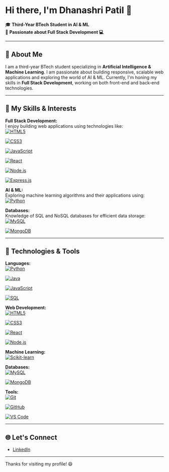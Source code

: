 # Hi there, I'm Dhanashri Patil 👋  
🎓 **Third-Year BTech Student in AI & ML**  
🌟 **Passionate about Full Stack Development 💻**

---

## 🚀 About Me  
I am a third-year BTech student specializing in **Artificial Intelligence & Machine Learning**. I am passionate about building responsive, scalable web applications and exploring the world of AI & ML. Currently, I'm honing my skills in **Full Stack Development**, working on both front-end and back-end technologies.

---

## 🌱 My Skills & Interests

**Full Stack Development:**  
I enjoy building web applications using technologies like:  
[![HTML5](https://img.shields.io/badge/HTML5-%23E34F26.svg?style=flat&logo=html5&logoColor=white)](https://developer.mozilla.org/en-US/docs/Web/HTML)  


[![CSS3](https://img.shields.io/badge/CSS3-%231572B6.svg?style=flat&logo=css3&logoColor=white)](https://developer.mozilla.org/en-US/docs/Web/CSS)  


[![JavaScript](https://img.shields.io/badge/JavaScript-%23F7DF1E.svg?style=flat&logo=javascript&logoColor=black)](https://developer.mozilla.org/en-US/docs/Web/JavaScript)  


[![React](https://img.shields.io/badge/React-%2300D8FF.svg?style=flat&logo=react&logoColor=black)](https://reactjs.org/)  


[![Node.js](https://img.shields.io/badge/Node.js-%23339933.svg?style=flat&logo=node.js&logoColor=white)](https://nodejs.org/)  


[![Express.js](https://img.shields.io/badge/Express.js-%23404d59.svg?style=flat&logo=express&logoColor=white)](https://expressjs.com/)

**AI & ML:**  
Exploring machine learning algorithms and their applications using:  
[![Python](https://img.shields.io/badge/Python-%233776AB.svg?style=flat&logo=python&logoColor=white)](https://www.python.org/)  

**Databases:**  
Knowledge of SQL and NoSQL databases for efficient data storage:  
[![MySQL](https://img.shields.io/badge/MySQL-%234479A1.svg?style=flat&logo=mysql&logoColor=white)](https://www.mysql.com/)  


[![MongoDB](https://img.shields.io/badge/MongoDB-%2347A248.svg?style=flat&logo=mongodb&logoColor=white)](https://www.mongodb.com/)

---

## 🔧 Technologies & Tools

**Languages:**  
[![Python](https://img.shields.io/badge/Python-%233776AB.svg?style=flat&logo=python&logoColor=white)](https://www.python.org/)  


[![Java](https://img.shields.io/badge/Java-%23F7DF1E.svg?style=flat&logo=java&logoColor=white)](https://www.java.com/)  


[![JavaScript](https://img.shields.io/badge/JavaScript-%23F7DF1E.svg?style=flat&logo=javascript&logoColor=black)](https://developer.mozilla.org/en-US/docs/Web/JavaScript)  


[![SQL](https://img.shields.io/badge/SQL-%234479A1.svg?style=flat&logo=postgresql&logoColor=white)](https://www.mysql.com/)

**Web Development:**  
[![HTML5](https://img.shields.io/badge/HTML5-%23E34F26.svg?style=flat&logo=html5&logoColor=white)](https://developer.mozilla.org/en-US/docs/Web/HTML)  


[![CSS3](https://img.shields.io/badge/CSS3-%231572B6.svg?style=flat&logo=css3&logoColor=white)](https://developer.mozilla.org/en-US/docs/Web/CSS)  


[![React](https://img.shields.io/badge/React-%2300D8FF.svg?style=flat&logo=react&logoColor=black)](https://reactjs.org/)  


[![Node.js](https://img.shields.io/badge/Node.js-%23339933.svg?style=flat&logo=node.js&logoColor=white)](https://nodejs.org/)

**Machine Learning:**  
[![Scikit-learn](https://img.shields.io/badge/Scikit--learn-%23F7931E.svg?style=flat&logo=scikit-learn&logoColor=white)](https://scikit-learn.org/)

**Databases:**  
[![MySQL](https://img.shields.io/badge/MySQL-%234479A1.svg?style=flat&logo=mysql&logoColor=white)](https://www.mysql.com/)  


[![MongoDB](https://img.shields.io/badge/MongoDB-%2347A248.svg?style=flat&logo=mongodb&logoColor=white)](https://www.mongodb.com/)

**Tools:**  
[![Git](https://img.shields.io/badge/Git-%23F1502F.svg?style=flat&logo=git&logoColor=white)](https://git-scm.com/)  


[![GitHub](https://img.shields.io/badge/GitHub-%23121011.svg?style=flat&logo=github&logoColor=white)](https://github.com/)  


[![VS Code](https://img.shields.io/badge/VS_Code-%23007ACC.svg?style=flat&logo=visualstudiocode&logoColor=white)](https://code.visualstudio.com/)  

---


## 🌐 Let's Connect

- [LinkedIn](https://www.linkedin.com/in/dhanashri-patil24)


---

Thanks for visiting my profile! 😄
